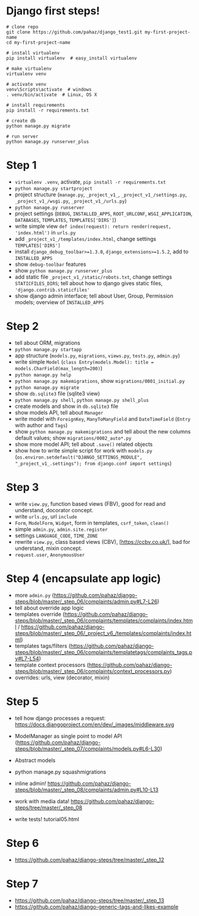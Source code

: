 # Django first steps!

    # clone repo
    git clone https://github.com/pahaz/django_test1.git my-first-project-name
    cd my-first-project-name
    
    # install virtualenv
    pip install virtualenv  # easy_install virtualenv
    
    # make virtualenv
    virtualenv venv
    
    # activate venv
    venv\Scripts\activate  # windows
    . venv/bin/activate  # Linux, OS X
    
    # install requirements
    pip install -r requirements.txt
    
    # create db
    python manage.py migrate
    
    # run server
    python manage.py runserver_plus

# Step 1 #

 - `virtualenv .venv`, activate, `pip install -r requirements.txt`
 - `python manage.py startproject`
 - project structure (`manage.py`, `_project_v1_`, `_project_v1_/settings.py`, `_project_v1_/wsgi.py`, `_project_v1_/urls.py`)
 - `python manage.py runserver`
 - project settings (`DEBUG`, `INSTALLED_APPS`, `ROOT_URLCONF`, `WSGI_APPLICATION`, `DATABASES`, `TEMPLATES`, `TEMPLATES['DIRS']`)
 - write simple view `def index(request): return render(request, 'index.html')` in `urls.py`
 - add `_project_v1_/templates/index.html`, change settings `TEMPLATES['DIRS']`
 - install `django_debug_toolbar>=1.3.0`, `django_extensions>=1.5.2`, add to `INSTALLED_APPS`
 - show `debug-toolbar` features
 - show `python manage.py runserver_plus`
 - add static file `_project_v1_/static/robots.txt`, change settings `STATICFILES_DIRS`; tell about how to django gives static files, `'django.contrib.staticfiles'` 
 - show django admin interface; tell about User, Group, Permission models; overview of `INSTALLED_APPS`

# Step 2 #

 - tell about ORM, migrations
 - `python manage.py startapp`
 - app structure (`models.py`, `migrations`, `views.py`, `tests.py`, `admin.py`)
 - write simple `Model` (`class Entry(models.Model): title = models.CharField(max_length=200)`)
 - `python manage.py help`
 - `python manage.py makemigrations`, show `migrations/0001_initial.py`
 - `python manage.py migrate`
 - show `db.sqlite3` file (sqlite3 view)
 - `python manage.py shell`, `python manage.py shell_plus`
 - create models and show in `db.sqlite3` file
 - show models API, tell about `Manager`
 - write model with `ForeignKey`, `ManyToManyField` and `DateTimeField` (`Entry` with author and `Tags`)
 - show `python manage.py makemigrations` and tell about the new columns default values; show `migrations/0002_auto*.py`
 - show more model API; tell about `.save()` related objects 
 - show how to write simple script for work with `models.py` (`os.environ.setdefault("DJANGO_SETTINGS_MODULE", "_project_v1_.settings"); from django.conf import settings`)

# Step 3 #

 - write `view.py`, function based views (FBV), good for read and understand, docorator concept.
 - write `urls.py`, url `include`
 - `Form`, `ModelForm`, `Widget`, form in templates, `csrf_token`, `clean()`
 - simple `admin.py`, `admin.site.register`
 - settings `LANGUAGE_CODE`, `TIME_ZONE`
 - rewrite `view.py`, class based views (CBV), [https://ccbv.co.uk/], bad for understand, mixin concept.
 - `request.user`, `AnonymousUser`

# Step 4 (encapsulate app logic) #
 - more `admin.py` (https://github.com/pahaz/django-steps/blob/master/_step_06/complaints/admin.py#L7-L26)
 - tell about override app logic
 - templates override (https://github.com/pahaz/django-steps/blob/master/_step_06/complaints/templates/complaints/index.html / https://github.com/pahaz/django-steps/blob/master/_step_06/_project_v6_/templates/complaints/index.html) 
 - templates tags/filters (https://github.com/pahaz/django-steps/blob/master/_step_06/complaints/templatetags/complaints_tags.py#L7-L54)
 - template context processors (https://github.com/pahaz/django-steps/blob/master/_step_06/complaints/context_processors.py)
 - overrides: urls, view (decorator, mixin)

# Step 5 #
 - tell how django processes a request: https://docs.djangoproject.com/en/dev/_images/middleware.svg
 - ModelManager as single point to model API (https://github.com/pahaz/django-steps/blob/master/_step_07/complaints/models.py#L6-L30)
 - Abstract models
 - python manage.py squashmigrations


 - inline admin! https://github.com/pahaz/django-steps/blob/master/_step_08/complaints/admin.py#L10-L13 
 - work with media data! https://github.com/pahaz/django-steps/tree/master/_step_08
 - write tests! tutorial05.html

# Step 6 #
 - https://github.com/pahaz/django-steps/tree/master/_step_12 

# Step 7 #
 - https://github.com/pahaz/django-steps/tree/master/_step_13
 - https://github.com/pahaz/django-generic-tags-and-likes-example
